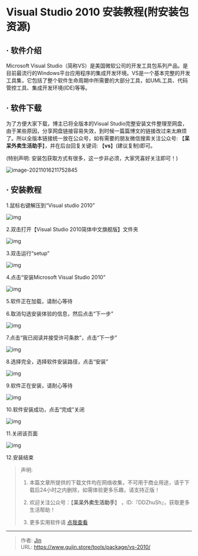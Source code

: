 # Visual Studio 2010 安装教程(附安装包资源)


## · 软件介绍
Microsoft Visual Studio（简称VS）是美国微软公司的开发工具包系列产品。是目前最流行的Windows平台应用程序的集成开发环境。VS是一个基本完整的开发工具集，它包括了整个软件生命周期中所需要的大部分工具，如UML工具、代码管控工具、集成开发环境(IDE)等等。

## · 软件下载
为了方便大家下载，博主已将全版本的Visual Studio完整安装文件整理至网盘，由于某些原因，分享网盘链接容易失效，到时候一篇篇博文的链接改过来太麻烦了。所以全版本链接统一放在公众号，如有需要的朋友微信搜索关注公众号: 【**呆呆外卖生活助手**】，并在后台回复关键词: 【**vs**】(建议复制)即可。

(特别声明: 安装包获取方式有很多，这一步非必须，大家凭喜好关注即可！)

![image-20211016211752845](https://img.gujin.store/img/image-20211016211752845.png)

## · 安装教程

1.鼠标右键解压到“Visual studio 2010”

![img](https://img.gujin.store/img/v2-2bff09ff87aa994628a0ede2486a2dd1_720w.png)

2.双击打开【Visual Studio 2010简体中文旗舰版】文件夹

![img](https://img.gujin.store/img/v2-a1e9f711f06e1227a0dd226d6806f882_720w.png)



3.双击运行“setup”

![img](https://img.gujin.store/img/v2-225274e5e9ef05c465e0fc396e385ed7_720w.png)



4.点击“安装Microsoft Visual Studio 2010”

![img](https://img.gujin.store/img/v2-2b6dbb2ccfa2ed87e18fb2494b378786_720w.png)



5.软件正在加载，请耐心等待

6.取消勾选安装体验的信息，然后点击“下一步”

![img](https://img.gujin.store/img/v2-cf969bd7e078f213c79f18cabf55a124_720w.png)



7.点击“我已阅读并接受许可条款”，点击“下一步”

![img](https://img.gujin.store/img/v2-18f1034b35b15b921042f1b0bf91bbab_720w.png)

8.选择完全，选择软件安装路径，点击“安装”

![img](https://img.gujin.store/img/v2-1aa7889e52ed04d6663d08c9c5af7cf4_720w.png)

9.软件正在安装，请耐心等待

![img](https://img.gujin.store/img/v2-3e9a63ef1d495174e6fce041e621d3be_720w.png)



10.软件安装成功，点击“完成”关闭

![img](https://img.gujin.store/img/v2-50dbc660ef755a4c700a2bf9c11127ad_720w.png)

11.关闭该页面

![img](https://img.gujin.store/img/v2-e0d28c670e6ebe39c791f8f1138f6eac_720w.png)

12.安装结束




> 声明: 
>
> 1. 本篇文章所提供的下载文件均在网络收集，不可用于商业用途，请于下载后24小时之内删除，如需体验更多乐趣，请支持正版！
>
> 2. 欢迎关注公众号：【**呆呆外卖生活助手**】 ，ID:『DDZhuSh』，获取更多生活帮助！
>
> 3. 更多实用软件请  [点我查看](/tools)

---

> 作者: [Jin](https://img.gujin.store/img/favicon.ico)  
> URL: https://www.gujin.store/tools/package/vs-2010/  

